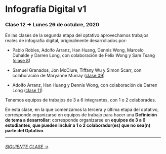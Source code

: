 # Infografía Digital v1

### Clase 12 → Lunes 26 de octubre, 2020

En las clases de la segunda etapa del optativo aprovechamos trabajos reales de infografía digital, originalmente desarrollados por: 

- Pablo Robles, Adolfo Arranz, Han Huang, Dennis Wong, Marcelo Duhalde y Darren Long, con colaboración de Felix Wong y Sam Tsang ([clase 8](https://github.com/profesorfaco/dno075-2020/tree/gh-pages/clase-08))

- Samuel Granados, Jon McClure, Tiffany Wu y Simon Scarr, con colaboración de Maryanne Murray ([clase 09](https://github.com/profesorfaco/dno075-2020/tree/gh-pages/clase-09))

- Adolfo Arranz, Han Huang y Dennis Wong, con colaboración de Darren Long ([clase 11](https://github.com/profesorfaco/dno075-2020/tree/gh-pages/clase-11))

Tenemos equipos de trabajos de 3 a 6 integrantes, con 1 o 2 colaborades. 

En esta clase, en la que comenzamos la tercera y última etapa del optativo, corresponde organizarse en equipos de trabajo para hacer una **Definición de tema a desarrollar**; corresponde organizarse en **equipos de 3 a 6 estudiantes, que pueden incluir a 1 o 2 colaborador(es) que no sea(n) parte del Optativo**.

- - - - - 

###### [SIGUIENTE CLASE →](https://github.com/profesorfaco/dno075-2020/tree/gh-pages/clase-13)
